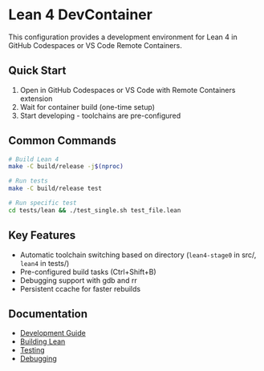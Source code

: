 # Lean 4 DevContainer

This configuration provides a development environment for Lean 4 in GitHub Codespaces or VS Code Remote Containers.

## Quick Start

1. Open in GitHub Codespaces or VS Code with Remote Containers extension
2. Wait for container build (one-time setup)
3. Start developing - toolchains are pre-configured

## Common Commands

```bash
# Build Lean 4
make -C build/release -j$(nproc)

# Run tests
make -C build/release test

# Run specific test
cd tests/lean && ./test_single.sh test_file.lean
```

## Key Features

- Automatic toolchain switching based on directory (`lean4-stage0` in src/, `lean4` in tests/)
- Pre-configured build tasks (Ctrl+Shift+B)
- Debugging support with gdb and rr
- Persistent ccache for faster rebuilds

## Documentation

- [Development Guide](../doc/dev/index.md)
- [Building Lean](../doc/make/index.md)
- [Testing](../doc/dev/testing.md)
- [Debugging](../doc/dev/debugging.md)